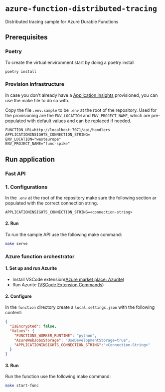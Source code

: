 # `azure-function-distributed-tracing`

Distributed tracing sample for Azure Durable Functions

## Prerequisites
 
### Poetry

To create the virtual environment start by doing a poetry install

```bash
poetry install
```

### Provision infrastructure

In case you don't already have a [Application Insights](https://learn.microsoft.com/en-us/azure/azure-monitor/app/app-insights-overview) provisioned, you can use the make file to do so with.

Copy the file `.env.sample` to be `.env` at the root of the repository.
Used for the provisioning are the `ENV_LOCATION` and `ENV_PROJECT_NAME`, which are pre-populated with default values and can be replaced if needed.

```txt
FUNCTION_URL=http://localhost:7071/api/handlers
APPLICATIONINSIGHTS_CONNECTION_STRING=
ENV_LOCATION="westeurope"
ENV_PROJECT_NAME="func-spike"
```

## Run application

### Fast API

### 1. Configurations

In the `.env` at the root of the repository make sure the following section ar populated with the correct connection string.

```txt
APPLICATIONINSIGHTS_CONNECTION_STRING=<connection-string>
```

#### 2. Run

To run the sample API use the following make command:

```bash
make serve
```

### Azure function orchestrator

#### 1. Set up and run Azurite

- Install VSCode extension([Azure market place: Azurite](https://marketplace.visualstudio.com/items?itemName=Azurite.azurite))
- Run Azurite ([VSCode Extension Commands](https://github.com/azure/azurite?tab=readme-ov-file#visual-studio-code-extension))

#### 2. Configure

In the `function` directory create a `local.settings.json` with the following content:

```json
{
  "IsEncrypted": false,
  "Values": {
    "FUNCTIONS_WORKER_RUNTIME": "python",
    "AzureWebJobsStorage": "UseDevelopmentStorage=true",
    "APPLICATIONINSIGHTS_CONNECTION_STRING":"<Connection-String>"
  }
}
```

#### 3. Run

Run the function use the following make command:

```bash
make start-func 
```
